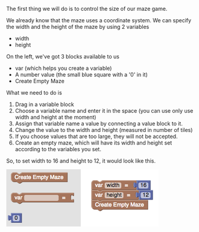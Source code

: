 The first thing we will do is to control the size of our maze game.

We already know that the maze uses a coordinate system. We can specify the width and the height of the maze by using 2 variables

- width
- height

On the left, we've got 3 blocks available to us

- var (which helps you create a variable)
- A number value (the small blue square with a '0' in it)
- Create Empty Maze

What we need to do is 

1. Drag in a variable block 
1. Choose a variable name and enter it in the space (you can use only use width and height at the moment)
1. Assign that variable name a value by connecting a value block to it.
1. Change the value to the width and height (measured in number of tiles)
1. If you choose values that are too large, they will not be accepted.
1. Create an empty maze, which will have its width and height set according to the variables you set.

So, to set width to 16 and height to 12, it would look like this.

![](.guides/img/var-intro.png)

